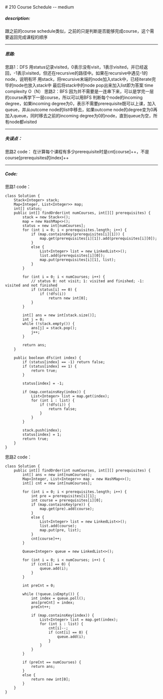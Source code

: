 \# 210 Course Schedule -- medium
##### description:
跟之前的course schedule类似，之前的只是判断是否能够完成course，这个需要返回完成课程的顺序
****************
##### 思路:
思路1：DFS
用status记录visited，0表示没有visit，1表示visited，并已经返回，-1表示visited，但还在recursive的路径中。如果在recursive中遇见-1的node，说明有环
用stack，将recursive末端的node加入stack中，已经iterate完毕的node也放入stack中
最后将stack中的node pop出来加入list即为答案
time complexity O（N）
思路2：BFS
因为并不需要是一连串下来，可以是学完一层的course再学下一层course，所以可以用BFS
判断每个node的incoming degree，如果incoming degree为0，表示不需要prerequisite既可以上课，加入queue，并从outcome node的list中移去，如果outcome node的degree变为0再加入queue，同时移去之前的incoming degree为0的node，直到queue为空，所有node都visited
**********
##### 失误点：
思路2 code：
在计算每个课程有多少prerequisite时是cnt[course]++，不是course[prerequisites的index]++
********
##### Code:
思路1 code：
```
class Solution {
    Stack<Integer> stack;
    Map<Integer, List<Integer>> map;
    int[] status;
    public int[] findOrder(int numCourses, int[][] prerequisites) {
        stack = new Stack<>();
        map = new HashMap<>();
        status = new int[numCourses];
        for (int i = 0; i < prerequisites.length; i++) {
            if (map.containsKey(prerequisites[i][1])) {
                map.get(prerequisites[i][1]).add(prerequisites[i][0]);
            }
            else {
                List<Integer> list = new LinkedList<>();
                list.add(prerequisites[i][0]);
                map.put(prerequisites[i][1], list);
            }
        }

        for (int i = 0; i < numCourses; i++) {
            // status 0: not visit; 1: visited and finished; -1: visited and not finished
            if (status[i] == 0) {
                if (!dfs(i))
                    return new int[0];
            }
        }

        int[] ans = new int[stack.size()];
        int j = 0;
        while (!stack.empty()) {
            ans[j] = stack.pop();
            j++;
        }

        return ans;
    }

    public boolean dfs(int index) {
        if (status[index] == -1) return false;
        if (status[index] == 1) {
            return true;
        }

        status[index] = -1;

        if (map.containsKey(index)) {
            List<Integer> list = map.get(index);
            for (int i : list) {
                if (!dfs(i)) {
                    return false;
                }
            }
        }

        stack.push(index);
        status[index] = 1;
        return true;
    }
}
```
思路2 code：
```
class Solution {
    public int[] findOrder(int numCourses, int[][] prerequisites) {
        int[] ans = new int[numCourses];
        Map<Integer, List<Integer>> map = new HashMap<>();
        int[] cnt = new int[numCourses];

        for (int i = 0; i < prerequisites.length; i++) {
            int pre = prerequisites[i][1];
            int course = prerequisites[i][0];
            if (map.containsKey(pre)) {
                map.get(pre).add(course);
            }
            else {
                List<Integer> list = new LinkedList<>();
                list.add(course);
                map.put(pre, list);
            }
            cnt[course]++;
        }

        Queue<Integer> queue = new LinkedList<>();

        for (int i = 0; i < numCourses; i++) {
            if (cnt[i] == 0) {
                queue.add(i);
            }
        }

        int preCnt = 0;

        while (!queue.isEmpty()) {
            int index = queue.poll();
            ans[preCnt] = index;
            preCnt++;

            if (map.containsKey(index)) {
                List<Integer> list = map.get(index);
                for (int i : list) {
                    cnt[i]--;
                    if (cnt[i] == 0) {
                        queue.add(i);
                    }
                }
            }
        }

        if (preCnt == numCourses) {
            return ans;
        }
        else {
            return new int[0];
        }
    }
}
```

